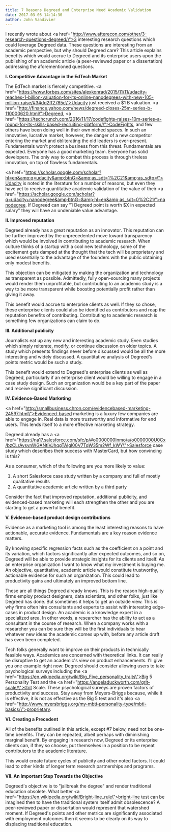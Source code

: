 ```yaml
---
title: 7 Reasons Degreed and Enterprise Need Academic Validation
date: 2017-03-05 14:14:30
author: John Vandivier
---
```




I recently wrote about <a href=\"http://www.afterecon.com/other/3-research-questions-degreed/\">3 interesting research questions</a> which could leverage Degreed data. These questions are interesting from an academic perspective, but why should Degreed care? This article explains benefits which would accrue to Degreed and its enterprise users upon the publishing of an academic article (a peer-reviewed paper or a dissertation) addressing the aforementioned questions.

<strong>I. Competitive Advantage in the EdTech Market</strong>

The EdTech market is fiercely competitive. <a href=\"https://www.forbes.com/sites/alexkonrad/2015/11/11/udacity-reaches-1-billion-valuation-for-its-online-nanodegrees-with-new-105-million-raise/#34dd2ff2785c\">Udacity just received a $1 B valuation</a>. <a href=\"http://finance.yahoo.com/news/degreed-closes-25m-series-b-110000620.html\">Degreed</a>, <a href=\"https://techcrunch.com/2016/11/17/codefights-raises-10m-series-a-round-for-its-skills-based-recruiting-platform/\">CodeFights</a>, and few others have been doing well in their own niched spaces. In such an innovative, lucrative market, however, the danger of a new competitor entering the market and obliterating the old leaders is ever-present. Fundamentals won't protect a business from this threat. Fundamentals are expected. Everyone has a good marketing team. Everyone has solid developers. The only way to combat this process is through tireless innovation, on top of flawless fundamentals.

<a href=\"https://scholar.google.com/scholar?hl=en&amp;q=udacity&amp;btnG=&amp;as_sdt=1%2C21&amp;as_sdtp=\">Udacity is noted in the literature</a> for a number of reasons, but even they have yet to receive quantitative academic validation of the value of their <a href=\"https://scholar.google.com/scholar?q=udacity+nanodegree&amp;btnG=&amp;hl=en&amp;as_sdt=0%2C21\">nanodegree</a>. If Degreed can say \"1 Degreed point is worth $X in expected salary\" they will have an undeniable value advantage.

<strong>II. Improved reputation</strong>

Degreed already has a great reputation as an innovator. This reputation can be further improved by the unprecedented move toward transparency which would be involved in contributing to academic research. When culture thinks of a startup with a cool new technology, some of the excitement gets damped at the thought that the tech will be proprietary and used essentially to the advantage of the founders with the public obtaining only modest benefits.

This objection can be mitigated by making the organization and technology as transparent as possible. Admittedly, fully open-sourcing many projects would render them unprofitable, but contributing to an academic study is a way to be more transparent while boosting potentially profit rather than giving it away.

This benefit would accrue to enterprise clients as well. If they so chose, these enterprise clients could also be identified as contributors and reap the reputation benefits of contributing. Contributing to academic research is something few organizations can claim to do.

<strong>III. Additional publicity</strong>

Journalists eat up any new and interesting academic study. Even studies which simply reiterate, modify, or continue discussion on older topics. A study which presents findings never before discussed would be all the more interesting and widely discussed. A quantitative analysis of Degreed's points metric would be such a study.

This benefit would extend to Degreed's enterprise clients as well as Degreed, particularly if an enterprise client would be willing to engage in a case study design. Such an organization would be a key part of the paper and receive significant discussion.

<strong>IV. Evidence-Based Marketing
</strong>

<a href=\"http://smallbusiness.chron.com/evidencebased-marketing-24597.html\">Evidenced-based marketing</a> is a luxury few companies are able to engage in. Real data is more trustworthy and informative for end users. This lends itself to a more effective marketing strategy.

Degreed already has a <a href=\"https://na17.salesforce.com/sfc/p/#o0000000Inmo/a/o0000000U0Cx/bzCLrAvsvnWGANtiVJhqgTAIgl00V7TqW35m2Wf_kWY\">Salesforce case study</a> which describes their success with MasterCard, but how convincing is this?

As a consumer, which of the following are you more likely to value:
<ol>
 	<li>A short Salesforce case study written by a company and full of mostly qualitative results</li>
 	<li>A quantitative academic article written by a third party</li>
</ol>
Consider the fact that improved reputation, additional publicity, and evidenced-based marketing will each strengthen the other and you are starting to get a powerful benefit.

<strong>V. Evidence-based product design contributions</strong>

Evidence as a marketing tool is among the least interesting reasons to have actionable, accurate evidence. Fundamentals are a key reason evidence matters.

By knowing specific regression facts such as the coefficient on a point and its variation, which factors significantly alter expected outcomes, and so on, Degreed will be able to provide strategic insights for its clients and itself. As an enterprise organization I want to know what my investment is buying me. An objective, quantitative, academic article would constitute trustworthy, actionable evidence for such an organization. This could lead to productivity gains and ultimately an improved bottom line.

These are all things Degreed already knows. This is the reason high-quality firms employ product designers, data scientists, and other folks, just like Degreed has done. But sometimes it helps to get an outside view. This is why firms often hire consultants and experts to assist with interesting edge-cases in product design. An academic is a knowledge expert in a specialized area. In other words, a researcher has the ability to act as a consultant in the course of research. When a company works with a researcher you can be sure they will be the first individuals to hear whatever new ideas the academic comes up with, before any article draft has even been completed.

Tech folks generally want to improve on their products in technically feasible ways. Academics are concerned with theoretical links. It can really be disruptive to get an academic's view on product enhancements. I'll give you one example right now: Degreed should consider allowing users to take psychological surveys including the <a href=\"https://en.wikipedia.org/wiki/Big_Five_personality_traits\">Big 5 Personality Test</a> and the <a href=\"https://angeladuckworth.com/grit-scale/\">Grit Scale</a>. These psychological surveys are proven factors of productivity and success. Stay away from Meyers-Briggs because, while it is effective, it is not as effective as the Big 5 test and it's also <a href=\"http://www.myersbriggs.org/my-mbti-personality-type/mbti-basics/\">proprietary</a>.

<strong>VI. Creating a Precedent</strong>

All of the benefits outlined in this article, except #7 below, need not be one-time benefits. They can be repeated, albeit perhaps with diminishing marginal benefit. By engaging in research now, Degreed or its enterprise clients can, if they so choose, put themselves in a position to be repeat contributors to the academic literature.

This would create future cycles of publicity and other noted factors. It could lead to other kinds of longer term research partnerships and programs.

<strong>VII. An Important Step Towards the Objective</strong>

Degreed's objective is to \"jailbreak the degree\" and render traditional education obsolete. What better <a href=\"https://en.wikipedia.org/wiki/Bright-line_rule\">bright-line test</a> can be imagined then to have the traditional system itself admit obsolescence? A peer-reviewed paper or dissertation would represent that watershed moment. If Degreed's points and other metrics are significantly associated with employment outcomes then it seems to be clearly on its way to displacing traditional education.